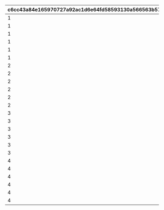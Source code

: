 |c6cc43a84e165970727a92ac1d6e64fd58593130a566563b575e8d7af417d88e|49ffbc6b0ed8c88e381a7a4a0951bf13909bc9913722038328d37949d777ffcc|7337716e9c9bd6aefe09d885551e44a234d81a27c5d28fbf71a9508c9366e86e|2e2b9a0768babe903b9af5999ba8125fea865377d80a119ef6de10112e7465c0|e9010a86f4e974fcb5ca5a95bbc6b54115784e58f9ef56cb1d9f7a9d841d5c49|
| --- | --- | --- | --- | --- |
|1|1|2700|1|0|
|1|2|3600|2|0|
|1|3|5400|3|0|
|1|4|3600|1|1|
|1|5|5400|2|1|
|1|6|7200|3|1|
|2|7|1800|1|0|
|2|8|2700|2|0|
|2|9|3600|3|0|
|2|10|2700|1|1|
|2|11|4050|2|1|
|2|12|5400|3|1|
|3|13|1800|1|0|
|3|14|2700|2|0|
|3|15|3600|3|0|
|3|16|2700|1|1|
|3|17|4050|2|1|
|3|18|5400|3|1|
|4|19|1800|1|0|
|4|20|2700|2|0|
|4|21|3600|3|0|
|4|22|2700|1|1|
|4|23|4050|2|1|
|4|24|5400|3|1|
